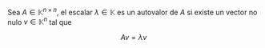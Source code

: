 Sea $A \in \mathbb{K}^{n \times n}$, el escalar $\lambda \in \mathbb{K}$  es un autovalor de $A$ si existe un vector no nulo $v \in \mathbb{K}^n$ tal que 

$$ Av = \lambda v $$